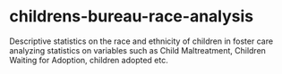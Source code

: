 # childrens-bureau-race-analysis
Descriptive statistics on the race and ethnicity of children in foster care analyzing statistics on variables such as Child Maltreatment, Children Waiting for Adoption, children adopted etc.
